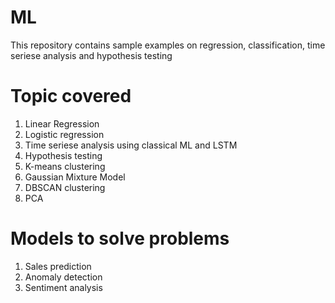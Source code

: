 # ML

This repository contains sample examples on regression, classification, time seriese analysis and hypothesis testing

Topic covered
==============
1. Linear Regression
2. Logistic regression
3. Time seriese analysis using classical ML and LSTM
4. Hypothesis testing
5. K-means clustering
6. Gaussian Mixture Model 
7. DBSCAN clustering
8. PCA

Models to solve problems
======================
1. Sales prediction
2. Anomaly detection
3. Sentiment analysis
